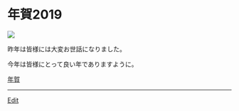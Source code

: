 # 年賀2019

![](https://i.gyazo.com/8c792ff50987a127902ec09244ffe25a.png)

昨年は皆様には大変お世話になりました。

今年は皆様にとって良い年でありますように。



[年賀](年賀.md) 




----
[Edit](https://github.com/vitroid/vitroid.github.io/edit/master/MD/年賀2019.md)
